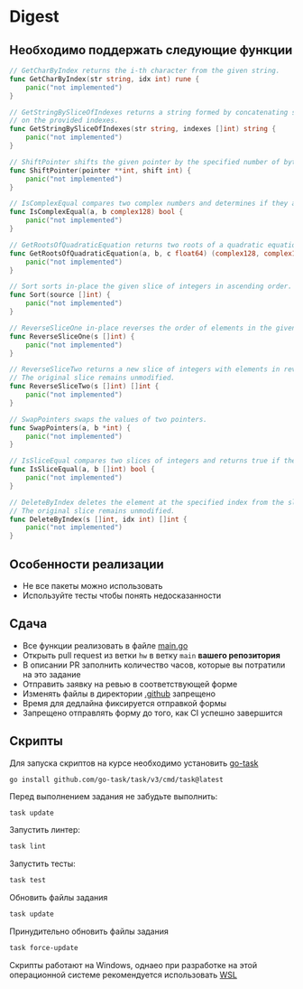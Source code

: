 # Digest

## Необходимо поддержать следующие функции

```go
// GetCharByIndex returns the i-th character from the given string.
func GetCharByIndex(str string, idx int) rune {
	panic("not implemented")
}

// GetStringBySliceOfIndexes returns a string formed by concatenating specific characters from the input string based
// on the provided indexes.
func GetStringBySliceOfIndexes(str string, indexes []int) string {
	panic("not implemented")
}

// ShiftPointer shifts the given pointer by the specified number of bytes using unsafe.Add.
func ShiftPointer(pointer **int, shift int) {
	panic("not implemented")
}

// IsComplexEqual compares two complex numbers and determines if they are equal.
func IsComplexEqual(a, b complex128) bool {
	panic("not implemented")
}

// GetRootsOfQuadraticEquation returns two roots of a quadratic equation ax^2 + bx + c = 0.
func GetRootsOfQuadraticEquation(a, b, c float64) (complex128, complex128) {
	panic("not implemented")
}

// Sort sorts in-place the given slice of integers in ascending order.
func Sort(source []int) {
	panic("not implemented")
}

// ReverseSliceOne in-place reverses the order of elements in the given slice.
func ReverseSliceOne(s []int) {
	panic("not implemented")
}

// ReverseSliceTwo returns a new slice of integers with elements in reverse order compared to the input slice.
// The original slice remains unmodified.
func ReverseSliceTwo(s []int) []int {
	panic("not implemented")
}

// SwapPointers swaps the values of two pointers.
func SwapPointers(a, b *int) {
	panic("not implemented")
}

// IsSliceEqual compares two slices of integers and returns true if they contain the same elements in the same order.
func IsSliceEqual(a, b []int) bool {
	panic("not implemented")
}

// DeleteByIndex deletes the element at the specified index from the slice and returns a new slice.
// The original slice remains unmodified.
func DeleteByIndex(s []int, idx int) []int {
	panic("not implemented")
}
```

## Особенности реализации
* Не все пакеты можно использовать
* Используйте тесты чтобы понять недосказанности

## Сдача
* Все функции реализовать в файле [main.go](./internal/digest/main.go)
* Открыть pull request из ветки `hw` в ветку `main` **вашего репозитория**
* В описании PR заполнить количество часов, которые вы потратили на это задание
* Отправить заявку на ревью в соответствующей форме
* Изменять файлы в директории [.github](.github) запрещено
* Время для дедлайна фиксируется отправкой формы
* Запрещено отправлять форму до того, как CI успешно завершится 

## Скрипты
Для запуска скриптов на курсе необходимо установить [go-task](https://taskfile.dev/docs/installation)

`go install github.com/go-task/task/v3/cmd/task@latest`

Перед выполнением задания не забудьте выполнить:

```bash 
task update
```

Запустить линтер:
```bash 
task lint
```

Запустить тесты:
```bash
task test
``` 

Обновить файлы задания
```bash
task update
```

Принудительно обновить файлы задания
```bash
task force-update
```

Скрипты работают на Windows, однаео при разработке на этой операционной системе
рекомендуется использовать [WSL](https://learn.microsoft.com/en-us/windows/wsl/install)
